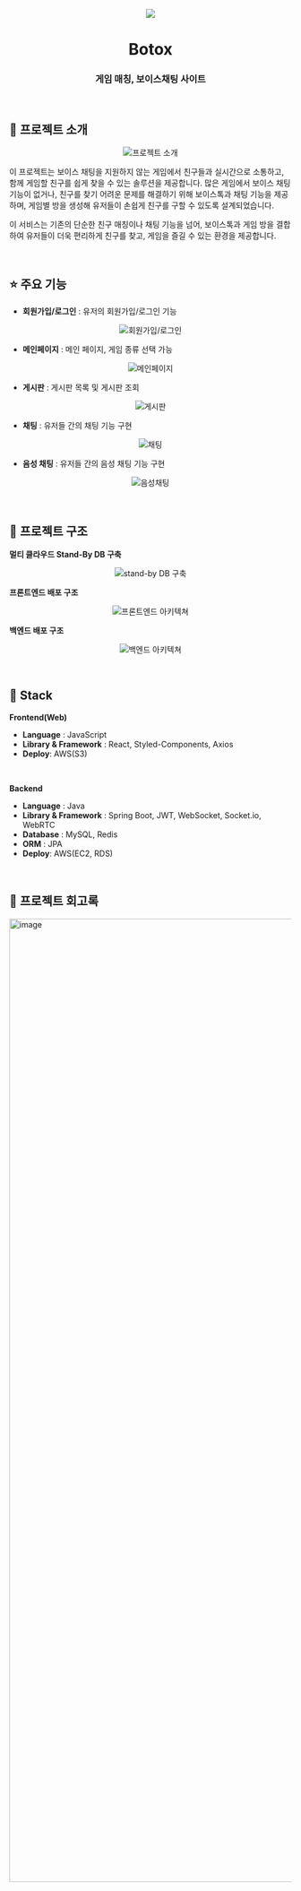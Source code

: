 <p align="middle" >
  <img src="https://github.com/user-attachments/assets/127e9c2b-d907-44ac-b2ee-70fc43c3ebf1"/>
</p>
<h1 align="middle">Botox</h1>
<h3 align="middle">게임 매칭, 보이스채팅 사이트</h3>

<br>

## 📝 프로젝트 소개 
<p align="middle">
  <img src="https://github.com/user-attachments/assets/8809a73b-c62c-4f84-9d2e-14f53eced911" alt="프로젝트 소개"/>
</p>

이 프로젝트는 보이스 채팅을 지원하지 않는 게임에서 친구들과 실시간으로 소통하고, 함께 게임할 친구를 쉽게 찾을 수 있는 솔루션을 제공합니다. 
많은 게임에서 보이스 채팅 기능이 없거나, 친구를 찾기 어려운 문제를 해결하기 위해 보이스톡과 채팅 기능을 제공하며, 게임별 방을 생성해 유저들이 손쉽게 친구를 구할 수 있도록 설계되었습니다.

이 서비스는 기존의 단순한 친구 매칭이나 채팅 기능을 넘어, 보이스톡과 게임 방을 결합하여 유저들이 더욱 편리하게 친구를 찾고, 게임을 즐길 수 있는 환경을 제공합니다.

<br/>

## ⭐ 주요 기능

- **회원가입/로그인** : 유저의 회원가입/로그인 기능

<p align="middle">
  <img src="https://github.com/user-attachments/assets/8004ae50-e581-440d-8a23-3d2199b05974" alt="회원가입/로그인"/>
</p>

- **메인페이지** : 메인 페이지, 게임 종류 선택 가능

<p align="middle">
  <img src="https://github.com/user-attachments/assets/92fbf452-9bff-463b-bdbe-87345aa39348" alt="메인페이지"/>
</p>

- **게시판** : 게시판 목록 및 게시판 조회

<p align="middle">
  <img src="https://github.com/user-attachments/assets/87bb72ee-cefc-4bcf-8ef6-66caea67ee9d" alt="게시판"/>
</p>

- **채팅** : 유저들 간의 채팅 기능 구현

<p align="middle">
  <img src="https://github.com/user-attachments/assets/ff5388d6-c6f9-4c95-a75f-e65eb429f3de" alt="채팅"/>
</p>

- **음성 채팅** : 유저들 간의 음성 채팅 기능 구현

<p align="middle">
  <img src="https://github.com/user-attachments/assets/793184ae-599d-4b4f-9fb4-9be5484b5c16" alt="음성채팅"/>
</p>

<br/>

## 🔨 프로젝트 구조

**멀티 클라우드 Stand-By DB 구축**

<p align="middle">
  <img src="https://github.com/user-attachments/assets/a7909c0f-3c4a-4da3-a68d-28fcfff6bce0" alt="stand-by DB 구축"/>
</p>

**프론트엔드 배포 구조**

<p align="middle">
  <img src="https://github.com/user-attachments/assets/b6f9f03f-eab7-414d-be8e-e5f7fa180e23" alt="프론트엔드 아키텍쳐"/>
</p>

**백엔드 배포 구조**

<p align="middle">
  <img src="https://github.com/user-attachments/assets/0fe30985-c66f-464c-96ba-38213de3ad18" alt="백엔드 아키텍쳐"/>
</p>

<br/>

## 🔧 Stack

**Frontend(Web)**
- **Language** : JavaScript
- **Library & Framework** : React, Styled-Components, Axios
- **Deploy**: AWS(S3)
<br />

**Backend**
- **Language** : Java 
- **Library & Framework** : Spring Boot, JWT, WebSocket, Socket.io, WebRTC
- **Database** : MySQL, Redis
- **ORM** : JPA
- **Deploy**: AWS(EC2, RDS)
<br/>

                 
## 📝 프로젝트 회고록
<img width="1720" alt="image" src="https://github.com/user-attachments/assets/3f9c56cd-9ef2-45ef-9777-a2ae26c1b112">
